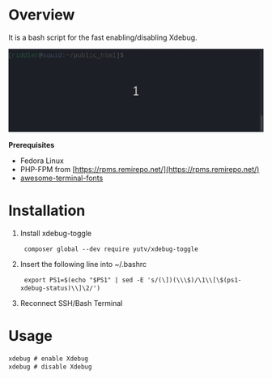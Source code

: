 # Overview

It is a bash script for the fast enabling/disabling Xdebug.

![](xdebug.gif)

**Prerequisites**
- Fedora Linux
- PHP-FPM from [https://rpms.remirepo.net/](https://rpms.remirepo.net/)
- [awesome-terminal-fonts](https://github.com/gabrielelana/awesome-terminal-fonts)

# Installation

1. Install xdebug-toggle

        composer global --dev require yutv/xdebug-toggle

2. Insert the following line into ~/.bashrc    

        export PS1=$(echo "$PS1" | sed -E 's/(\])(\\\$)/\1\\[\$(ps1-xdebug-status)\\]\2/')

3. Reconnect SSH/Bash Terminal 
    
# Usage
    
    xdebug # enable Xdebug
    xdebug # disable Xdebug
